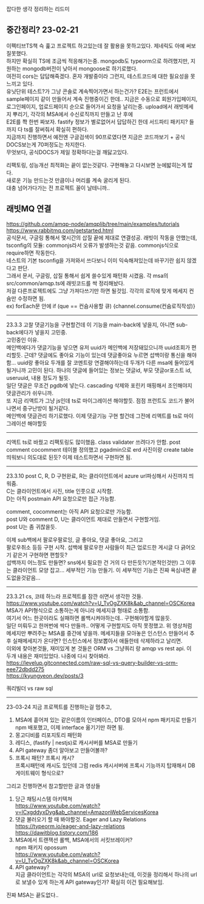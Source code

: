잡다한 생각 정리하는 리드미

## 중간정리? 23-02-21

이펙티브TS책 슥 훑고 프로젝트 하고있는데 잘 활용을 못하고있다. 제네릭도 아예 써보질못했다.  
하지만 확실히 TS에 조금씩 적응해가는중.
mongodb도 typeorm으로 하려했지만, 지원하는 mongodb버전이 낮아서 mongoose로 하기로했다.  
여전히 cors는 답답해죽겠다.
혼자 개발중이라 그런지, 테스트코드에 대한 필요성을 못느끼고 있다.  
유닛단위 테스트?가 그냥 콘솔로 계속찍어가면서 하는건가?
E2E는 프런트에서 sample페이지 같이 만들어서 계속 진행중이긴 한데..
지금은 수동으로 회원가입페이지, 로그인페이지, 업로드페이지 순으로 들어가서 요청을 날리는중.
upload에서 래빗메세지 뿌리기, 각각의 MSA에서 수신로직까지 만들고 난 후에  
E2E를 쫙 한번 짜보자.
fastify 정보가 별로없어서 답답하긴 한데 서드파티 패키지? 들까지 다 ts를 잘써줘서 확실히 편하다.  
지금까지 진행하면서 예전엔 구글검색이 90프로였다면 지금은 코드까보기 + 공식DOCS보는게 70퍼정도는 차지한다.  
무엇보다, 공식DOCS가 제일 정확하다는걸 깨닳고있다.

리팩토링, 성능개선 최적화는 끝이 없는것같다. 구현해놓고 다시보면 눈에밟히는게 많다.  
새로운 기능 만드는것 만큼이나 머리를 계속 굴리게 된다.  
대충 넘어가다가는 전 프로젝트 꼴이 날테니까..

## 래빗MQ 연결

https://github.com/amqp-node/amqplib/tree/main/examples/tutorials  
https://www.rabbitmq.com/getstarted.html  
공식문서, 구글링 통해서 몇시간의 삽질 끝에 제대로 연결성공. 래빗이 작동을 안했는데,  
tsconfig의 모듈: commonjs라서 오류가 발생하는것 같음. commonjs식으로 require하면 작동한다.  
네스트의 기본 tsconfig을 가져와서 쓰다보니 이미 익숙해져있는데 바꾸기란 쉽지 않겠다고 판단.  
그래서 문서, 구글링, 삽질 통해서 쉽게 쓸수있게 패턴화 시켰음.
각 msa의 src/common/amqp.ts에 래빗코드를 싹 정리해놨다.  
저걸 다른프로젝트에도 그냥 가져다쓰기만 하면 될것임.
각각의 로직에 맞게 메세지 컨슘만 수정하면 됨.  
ex) forEach문 안에 if (que == 컨슘사용할 큐) {channel.consume(컨슘로직작성)}

---

23.3.3 고찰
댓글기능을 구현할건데 이 기능을 main-back에 넣을지, 아니면 sub-back에다가 넣을지 고민중.  
고민중인 이유.  
메인백에다가 댓글기능을 넣으면 유저 uuid가 메인백에 저장돼있으니까 uuid조회가 편리할듯.
근데? 댓글에도 좋아요 기능이 있는데 댓글좋아요 누르면 섭백이랑 통신을 해야함... uuid랑 좋아요 두개를 잘 코멘트랑 연결해야하는데 두개가 다른 msa에 들어있게 될거니까 고민이 된다.
하나의 댓글에 들어있는 정보는 댓글id, 부모 댓글or포스트 id, useruuid, 내용 정도가 될듯.  
일단 댓글은 무조건 pgdb에 넣는다. cascading 삭제와 포린키 매핑해서 조인해야지 댓글관리가 쉬우니까.  
또 지금 리액트가 그냥 js인데 ts로 마이그레이션 해야할듯. 점점 프런트도 코드가 불어나면서 중구난방이 될거같다.  
메인백에 댓글관리 하기로했다. 이제 댓글기능 구현 할건데 그전에 리액트를 ts로 마이그레이션 해야할듯

---

리액트 ts로 바꿨고 리팩토링도 많이했음.
class validater 쓰려다가 안함.
post comment cocomment 테이블 정의했고 pgadmin으로 erd 사진이랑 create table 띄워보니 의도대로 된듯?
이제 테스트하면서 구현하면 됨.

---

23.3.10
post C, R, D 구현완료, R는 클라이언트에서 azure url파싱해서 사진까지 띄워줌.  
C는 클라이언트에서 사진, title 인풋으로 시작함.  
D는 아직 postmain API 요청으로만 접근 가능함.

comment, cocomment는 아직 API 요청으로만 가능함.  
post U와 comment D, U는 클라이언트 제대로 만들면서 구현할거임.  
post U는 좀 귀찮을듯.

이제 sub백에서 팔로우팔로잉, 글 좋아요, 댓글 좋아요, 그리고  
팔로우취소 등등 구현 시작.
섭백에 팔로우한 사람들이 최근 업로드한 게시글 다 긁어오기 같은거 구현하면 편할듯?  
섭백까지 어느정도 만들면? sns에서 필요한 건 거의 다 만든듯?(기본적인것만)
그 이후는 클라이언트 모양 잡고... 세부적인 기능 만들기.
이 세부적인 기능은 진짜 욕심내면 끝도없을것같음...

---

23.3.21
cs, 코테 하느라 프로젝트를 잠깐 쉬면서 생각한 것들.  
https://www.youtube.com/watch?v=U_TvOgZXK8k&ab_channel=OSCKorea  
MSA가 API형식으로 소통하는게 아니라 메세지큐 형태로 소통함.  
여기서 어느 한곳이라도 실패하면 롤백시켜야하는데.. 구현해야할게 많을듯.  
일단 미뤄두고 한꺼번에 싹다 만들까.. 어떻게 구현할지도 아직 못정했고.
위 영상처럼 메세지만 뿌려주는 MSA를 중간에 넣을까.
메세지들을 모아놓은 인스턴스 만들어서 추후 실패메세지가 온다면?
인스턴스에서 정보뽑아서 애들한테 삭제하라고 날리면.  
이외에 찾아본것들, 재미있게 본 것들은
ORM vs 그냥쿼리 랑 amqp vs rest api. 이 두개 내용은 재미있었다.
나중에 다시 찾아봐라.
https://levelup.gitconnected.com/raw-sql-vs-query-builder-vs-orm-eee72dbdd275  
https://kyungyeon.dev/posts/3

쿼리빌더 vs raw sql

---

23-03-24
지금 프로젝트를 진행하는걸 멈추고,

1. MSA에 흩어져 있는 같은이름의 인터페이스, DTO를 모아서 npm 패키지로 만들기  
   npm 배포했고, 이제 interface 옮기기만 하면 됨.
2. 몽고디비를 리포지토리 패턴화
3. 레디스, (fastify | nestjs)로 캐시서버를 MSA로 만들기
4. API gateway 좀더 알아보고 만들어볼까?
5. 프록시 패턴? 프록시 캐시?  
   프록시패턴에 캐시도 있던데 그럼 redis 캐시서버에 프록시 기능까지 탑재해서 DB 게이트웨이 형식으로?

그리고 진행하면서 참고할만한 글과 영상들

1. 당근 채팅시스템 아키텍쳐  
   https://www.youtube.com/watch?v=lCxgddyxDyg&ab_channel=AmazonWebServicesKorea
2. 댓글 불러오기 할 때 봐야할것. Eager and Lazy Relations  
   https://typeorm.io/eager-and-lazy-relations  
   https://dawitblog.tistory.com/186
3. MSA에서 트랜잭션 롤백, MSA에서의 서킷브레이커?  
   npm 패키지 opossum  
   https://www.youtube.com/watch?v=U_TvOgZXK8k&ab_channel=OSCKorea
4. API gateway?  
   지금 클라이언트는 각각의 MSA의 url로 요청보내는데,
   이것을 정리해서 하나의 url로 보낼수 있게 하는게 API gateway인가?
   확실히 이건 필요해보임.

진짜 MSA는 끝도없다..
